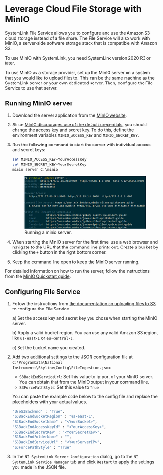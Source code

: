 # Leverage Cloud File Storage with MinIO

SystemLink File Service allows you to configure and use the Amazon S3 cloud storage instead of a file share. The File Service will also work with MinIO, a server-side software storage stack that is compatible with Amazon S3.

To use MinIO with SystemLink, you need SystemLink version 2020 R3 or later.

To use MinIO as a storage provider, set up the MinIO server on a system that you would like to upload files to. This can be the same machine as the SystemLink server or your own dedicated server. Then, configure the File Service to use that server.

## Running MinIO server

1. Download the server application from the [MinIO website](https://min.io/download).

2. Since [MinIO discourages use of the default credentials](https://docs.min.io/minio/baremetal/security/IAM/iam-users.html#:~:text=If%20these%20variables%20are%20unset,credentials%20regardless%20of%20deployment%20environment.), you should change the access key and secret key. To do this, define the environment variables `MINIO_ACCESS_KEY` and `MINIO_SECRET_KEY`.

3. Run the following command to start the server with individual access and secret keys:

    ```powershell
    set MINIO_ACCESS_KEY=YourAccessKey
    set MINIO_SECRET_KEY=YourSecretKey
    minio server C:\minio
    ```

    <figure>
    <img src="../../img/minio-server.png" width="500" />
    <figcaption>Running a minio server.</figcaption>
    </figure>

4. When starting the MinIO server for the first time, use a web browser and navigate to the URL that the command line prints out. Create a bucket by clicking the `+` button in the right bottom corner.

5. Keep the command line open to keep the MinIO server running.

For detailed information on how to run the server, follow the instructions from the [MinIO Quickstart guide](https://docs.min.io/docs/minio-quickstart-guide.html).

## Configuring File Service

1. Follow the instructions from [the documentation on uploading files to S3](https://www.ni.com/documentation/de/systemlink/latest/data/uploading-files-to-amazon-s3) to configure the File Service.

    a) Set the access key and secret key you chose when starting the MinIO server.

    b) Apply a valid bucket region. You can use any valid Amazon S3 region, like `us-east-1` or `eu-central-1`.

    c) Set the bucket name you created.

2. Add two additional settings to the JSON configuration file at `C:\ProgramData\National Instruments\Skyline\Config\FileIngestion.json`:

    - `S3BackEndServiceUrl`: Set this value to ip:port of your MinIO server. You can obtain that from the MinIO output in your command line.
    - `S3ForcePathStyle`: Set this value to `True`

    You can paste the example code below to the config file and replace the placeholders with your actual values.

    ```bash
    "UseS3BackEnd" : "True",
    "S3BackEndBucketRegion" : "us-east-1",
    "S3BackEndBucketName" : "<YourBucket>",
    "S3BackEndAccessKeyId" : "<YourAccessKey>",
    "S3BackEndSecretKey" : "<YourSecretKey>",
    "S3BackEndFolderName" : "",
    "S3BackEndServiceUrl" : "<YourServerIP>",
    "S3ForcePathStyle" : "True"
    ```

3. In the `NI SystemLink Server Configuration` dialog, go to the `NI SystemLink Service Manager` tab and click `Restart` to apply the settings you made in the JSON file.
